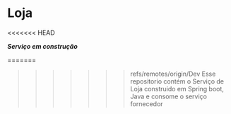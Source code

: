 # Loja
<<<<<<< HEAD

***Serviço em construção***

=======
>>>>>>> refs/remotes/origin/Dev
Esse repositorio contém o Serviço de Loja construido em Spring boot, Java e consome o serviço fornecedor
